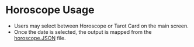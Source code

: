 # Horoscope Usage

* Users may select between Horoscope or Tarot Card on the main screen.
* Once the date is selected, the output is mapped from the [horoscope.JSON](./horoscope-JSON.md) file.